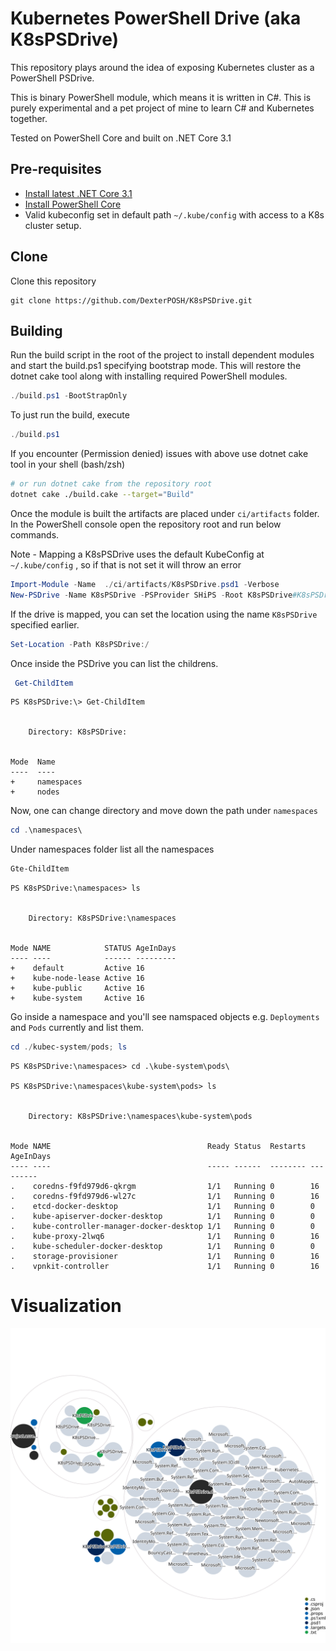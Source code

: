 # Kubernetes PowerShell Drive (aka K8sPSDrive)

This repository plays around the idea of exposing Kubernetes cluster as a PowerShell PSDrive.

This is binary PowerShell module, which means it is written in C#.
This is purely experimental and a pet project of mine to learn C# and Kubernetes together.

Tested on PowerShell Core and built on .NET Core 3.1

## Pre-requisites

- [Install latest .NET Core 3.1](https://dotnet.microsoft.com/download/dotnet/3.1)
- [Install PowerShell Core](https://github.com/powershell/powershell)
- Valid kubeconfig set in default path `~/.kube/config` with access to a K8s cluster setup.

## Clone

Clone this repository

    git clone https://github.com/DexterPOSH/K8sPSDrive.git

## Building

Run the build script in the root of the project to install dependent modules and start the build.ps1 specifying bootstrap mode.
This will restore the dotnet cake tool along with installing required PowerShell modules.

```powershell
./build.ps1 -BootStrapOnly
```

To just run the build, execute 

```powershell  
./build.ps1 
```

If you encounter (Permission denied) issues with above use dotnet cake tool in your shell (bash/zsh)

```bash
# or run dotnet cake from the repository root
dotnet cake ./build.cake --target="Build"
```

Once the module is built the artifacts are placed under `ci/artifacts` folder.
In the PowerShell console open the repository root and run below commands.


Note - Mapping a K8sPSDrive uses the default KubeConfig at `~/.kube/config` , so if that is not set it will throw an error

```powershell
Import-Module -Name  ./ci/artifacts/K8sPSDrive.psd1 -Verbose
New-PSDrive -Name K8sPSDrive -PSProvider SHiPS -Root K8sPSDrive#K8sPSDrive.Root
```

If the drive is mapped, you can set the location  using the name `K8sPSDrive` specified earlier.

```powershell
Set-Location -Path K8sPSDrive:/
```

Once inside the PSDrive you can list the childrens.

```powershell
 Get-ChildItem
```

```Output
PS K8sPSDrive:\> Get-ChildItem


    Directory: K8sPSDrive:


Mode  Name
----  ----
+     namespaces
+     nodes
```

Now, one can change directory and move down the path under `namespaces`

```powershell
cd .\namespaces\
```

Under namespaces folder list all the namespaces

```powershell
Gte-ChildItem
```

```output
PS K8sPSDrive:\namespaces> ls


    Directory: K8sPSDrive:\namespaces


Mode NAME            STATUS AgeInDays
---- ----            ------ ---------
+    default         Active 16
+    kube-node-lease Active 16
+    kube-public     Active 16
+    kube-system     Active 16
```

Go inside a namespace and you'll see namspaced objects e.g. `Deployments` and `Pods` currently and list them.

```powershell
cd ./kubec-system/pods; ls
```

```output
PS K8sPSDrive:\namespaces> cd .\kube-system\pods\

PS K8sPSDrive:\namespaces\kube-system\pods> ls


    Directory: K8sPSDrive:\namespaces\kube-system\pods


Mode NAME                                   Ready Status  Restarts AgeInDays
---- ----                                   ----- ------  -------- ---------
.    coredns-f9fd979d6-qkrgm                1/1   Running 0        16
.    coredns-f9fd979d6-wl27c                1/1   Running 0        16
.    etcd-docker-desktop                    1/1   Running 0        0
.    kube-apiserver-docker-desktop          1/1   Running 0        0
.    kube-controller-manager-docker-desktop 1/1   Running 0        0
.    kube-proxy-2lwq6                       1/1   Running 0        16
.    kube-scheduler-docker-desktop          1/1   Running 0        0
.    storage-provisioner                    1/1   Running 0        16
.    vpnkit-controller                      1/1   Running 0        16
```

# Visualization

![Visualization of the codebase](./diagram.svg)